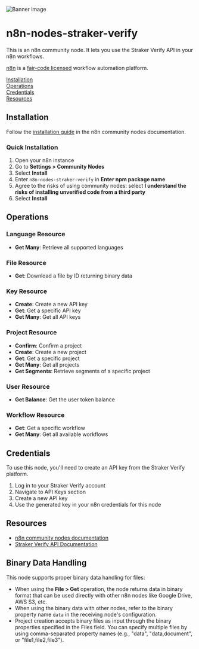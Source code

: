 ![Banner image](https://user-images.githubusercontent.com/10284570/173569848-c624317f-42b1-45a6-ab09-f0ea3c247648.png)

# n8n-nodes-straker-verify

This is an n8n community node. It lets you use the Straker Verify API in your n8n workflows.

[n8n](https://n8n.io/) is a [fair-code licensed](https://docs.n8n.io/reference/license/) workflow automation platform.

[Installation](#installation)  
[Operations](#operations)  
[Credentials](#credentials)  
[Resources](#resources)  

## Installation

Follow the [installation guide](https://docs.n8n.io/integrations/community-nodes/installation/) in the n8n community nodes documentation.

### Quick Installation

1. Open your n8n instance
2. Go to **Settings > Community Nodes**
3. Select **Install**
4. Enter `n8n-nodes-straker-verify` in **Enter npm package name**
5. Agree to the risks of using community nodes: select **I understand the risks of installing unverified code from a third party**
6. Select **Install**

## Operations

### Language Resource

* **Get Many**: Retrieve all supported languages

### File Resource

* **Get**: Download a file by ID returning binary data

### Key Resource

* **Create**: Create a new API key
* **Get**: Get a specific API key
* **Get Many**: Get all API keys

### Project Resource

* **Confirm**: Confirm a project
* **Create**: Create a new project
* **Get**: Get a specific project
* **Get Many**: Get all projects
* **Get Segments**: Retrieve segments of a specific project

### User Resource

* **Get Balance**: Get the user token balance

### Workflow Resource

* **Get**: Get a specific workflow
* **Get Many**: Get all available workflows

## Credentials

To use this node, you'll need to create an API key from the Straker Verify platform.

1. Log in to your Straker Verify account
2. Navigate to API Keys section
3. Create a new API key
4. Use the generated key in your n8n credentials for this node

## Resources

* [n8n community nodes documentation](https://docs.n8n.io/integrations/community-nodes/)
* [Straker Verify API Documentation](https://api-verify.straker.ai/docs#/)

## Binary Data Handling

This node supports proper binary data handling for files:

* When using the **File > Get** operation, the node returns data in binary format that can be used directly with other n8n nodes like Google Drive, AWS S3, etc.
* When using the binary data with other nodes, refer to the binary property name `data` in the receiving node's configuration.
* Project creation accepts binary files as input through the binary properties specified in the Files field. You can specify multiple files by using comma-separated property names (e.g., "data", "data,document", or "file1,file2,file3").
